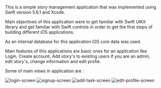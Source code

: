 This is a simple story management application that was implemented using Swift version 5.6.1 and Xcode.

Main objectives of this application were to get familiar with Swift UIKit library and get familiar with Swift controls in order to get the first steps of building different iOS applications.

As an internal database for this application iOS core data was used.

Main features of this applications are basic ones for an application like Login, Create account, Add story's to existing users if you are an admin, edit story's, change information and edit profie.

Some of main views in application are : 


![login-screen](https://user-images.githubusercontent.com/74973065/193947756-e232863e-f365-4050-b4f0-10d9b9432f87.png)
![signup-screen](https://user-images.githubusercontent.com/74973065/193947765-96132827-c298-4422-9ef0-44adc08a7ee5.png)
![add-task-screen](https://user-images.githubusercontent.com/74973065/193947777-97fe5410-58e6-455e-8c4d-0060ae27df76.png)
![edit-profile-screen](https://user-images.githubusercontent.com/74973065/193947779-d317de3d-e830-4d49-be08-dd837b0533ab.png)
